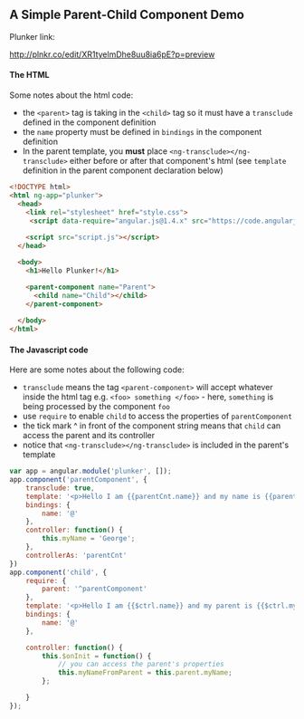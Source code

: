A Simple Parent-Child Component Demo
------------------------------------
Plunker link:

http://plnkr.co/edit/XR1tyelmDhe8uu8ia6pE?p=preview


#### The HTML
Some notes about the html code:
* the `<parent>` tag is taking in the `<child>` tag so it must have a `transclude` defined 
in the component definition
* the `name` property must be defined in `bindings` in the component definition
* In the parent template, you **must** place `<ng-transclude></ng-transclude>` either before or after that component's html (see `template` definition in the parent component declaration below)
```html
<!DOCTYPE html>
<html ng-app="plunker">
  <head>
    <link rel="stylesheet" href="style.css">
     <script data-require="angular.js@1.4.x" src="https://code.angularjs.org/1.5.0/angular.js" data-semver="1.4.9"></script>
    
    <script src="script.js"></script>
  </head>

  <body>
    <h1>Hello Plunker!</h1>

    <parent-component name="Parent">
      <child name="Child"></child>
    </parent-component>
  
  </body>
</html>
```
#### The Javascript code
Here are some notes about the following code:
* `transclude` means the tag `<parent-component>` will accept whatever inside the html tag 
e.g. `<foo> something </foo>` - here, `something` is being processed by the component `foo`
* use `require` to enable `child` to access the properties of `parentComponent`
* the tick mark ^ in front of the component string means that `child` can access the parent and its controller
* notice that `<ng-transclude></ng-transclude>` is included in the parent's template
```javascript
var app = angular.module('plunker', []);
app.component('parentComponent', {
    transclude: true,
    template: '<p>Hello I am {{parentCnt.name}} and my name is {{parentCnt.myName}}</p><ng-transclude></ng-transclude>',
    bindings: {
        name: '@'
    },
    controller: function() {
        this.myName = 'George';
    },
    controllerAs: 'parentCnt'
})
app.component('child', {
    require: {
        parent: '^parentComponent'
    },
    template: '<p>Hello I am {{$ctrl.name}} and my parent is {{$ctrl.myNameFromParent}}  </p>',
    bindings: {
        name: '@'
    },

    controller: function() {
        this.$onInit = function() {
            // you can access the parent's properties
            this.myNameFromParent = this.parent.myName;
        };

    }
});
```